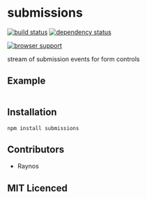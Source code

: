 # submissions

[![build status][1]][2] [![dependency status][3]][4]

[![browser support][5]][6]

stream of submission events for form controls

## Example

```js

```

## Installation

`npm install submissions`

## Contributors

 - Raynos

## MIT Licenced

  [1]: https://secure.travis-ci.org/Colingo/submissions.png
  [2]: http://travis-ci.org/Colingo/submissions
  [3]: http://david-dm.org/Colingo/submissions/status.png
  [4]: http://david-dm.org/Colingo/submissions
  [5]: http://ci.testling.com/Colingo/submissions.png
  [6]: http://ci.testling.com/Colingo/submissions
